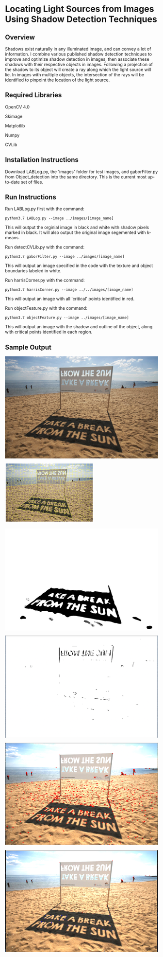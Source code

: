 # Locating Light Sources from Images Using Shadow Detection Techniques

## Overview
Shadows exist naturally in any illuminated image, and can convey a lot of information. I combine various published shadow detection techniques to improve and optimize shadow detection in images, then associate these shadows with their respective objects in images. Following a projection of the shadow to its object will create a ray along which the light source will lie. In images with multiple objects, the intersection of the rays will be identified to pinpoint the location of the light source.

## Required Libraries
OpenCV 4.0

Skimage

Matplotlib

Numpy

CVLib

## Installation Instructions
Download LABLog.py, the 'images' folder for test images, and gaborFilter.py from Object_detection into the same directory. This is the current most up-to-date set of files. 

## Run Instructions
Run LABLog.py first with the command: 

    python3.7 LABLog.py --image ../images/[image_name]

This will output the orginial image in black and white with shadow pixels marked in black. It will also output the original image segemented with k-means.

Run detectCVLib.py with the command:

    python3.7 gaborFilter.py --image ../images/[image_name]

This will output an image specified in the code with the texture and object boundaries labeled in white.

Run harrisCorner.py with the command:

    python3.7 harrisCorner.py --image ../../images/[image_name]
    
This will output an image with all 'critical' points identified in red.

Run objectFeature.py with the command:
    
    python3.7 objectFeature.py --image ../images/[image_name]
    
This will output an image with the shadow and outline of the object, along with critical points identified in each region.

## Sample Output

![](/images/001.jpg)

![](/images/outputs/kmeans001.png)

![](/images/outputs/001.jpg)

![](/images/outputs/gabor001.png)

![](/images/outputs/harris001.png)

![](/images/outputs/DST.png)

